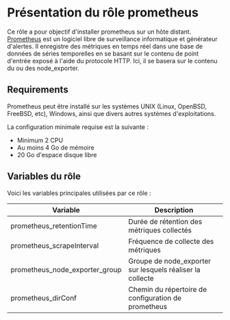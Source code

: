 Présentation du rôle prometheus
=========

Ce rôle a pour objectif d'installer prometheus sur un hôte distant. 
[Prometheus](https://prometheus.io/) est un logiciel libre de surveillance informatique et générateur d'alertes. Il enregistre des métriques en temps réel dans une base de données de séries temporelles en se basant sur le contenu de point d'entrée exposé à l'aide du protocole HTTP. Ici, il se basera sur le contenu du ou des node_exporter.

Requirements
------------
Prometheus peut être installé sur les systèmes UNIX (Linux, OpenBSD, FreeBSD, etc), Windows, ainsi que divers autres systèmes d'exploitations.

La configuration minimale requise est la suivante :
  - Minimum 2 CPU
  - Au moins 4 Go de mémoire
  - 20 Go d'espace disque libre

Variables du rôle
--------------

Voici les variables principales utilisées par ce rôle : 

| Variable  | Description |
| --- | --- |
| prometheus_retentionTime | Durée de rétention des métriques collectés |
| prometheus_scrapeInterval  | Fréquence de collecte des métriques  |
| prometheus_node_exporter_group  | Groupe de node_exporter sur lesquels réaliser la collecte |
| prometheus_dirConf  | Chemin du répertoire de configuration de prometheus |

